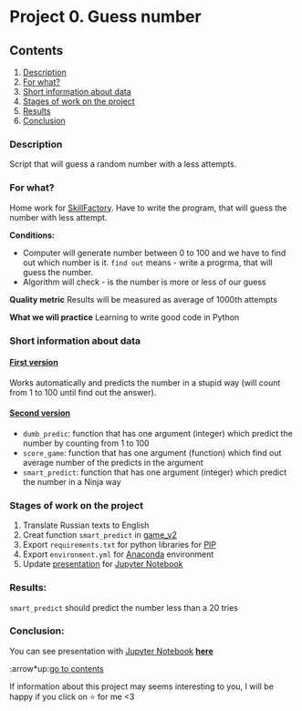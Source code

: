 # Project 0. Guess number

## Contents

1. [Description](README.md#Description)
2. [For what?](README.md#for-what)
3. [Short information about data](README.md#Short-information-about-data)
4. [Stages of work on the project](README.md#Stages-of-work-on-the-project)
5. [Results](README.md#Results)
6. [Conclusion](README.md#Conclusion)

### Description

Script that will guess a random number with a less attempts.

### For what?

Home work for [SkillFactory](https://skillfactory.ru/).
Have to write the program, that will guess the number with less attempt.

**Conditions:**

- Computer will generate number between 0 to 100 and we have to find out which number is it. `find out` means - write a progrma, that will guess the number.
- Algorithm will check - is the number is more or less of our guess

**Quality metric**
Results will be measured as average of 1000th attempts

**What we will practice**
Learning to write good code in Python

### Short information about data

#### [First version](src/game.py)

Works automatically and predicts the number in a stupid way (will count from 1 to 100 until find out the answer).

#### [Second version](src/game_v2.py)

- `dumb_predic`: function that has one argument (integer) which predict the number by counting from 1 to 100
- `score_game`: function that has one argument (function) which find out average number of the predicts in the argument
- `smart_predict`: function that has one argument (integer) which predict the number in a Ninja way

### Stages of work on the project

1. Translate Russian texts to English
2. Creat function `smart_predict` in [game_v2](src/game_v2.py)
3. Export `requirements.txt` for python libraries for [PIP](https://pypi.org/project/pip/)
4. Export `environment.yml` for [Anaconda](https://www.anaconda.com/) environment
5. Update [presentation](src/game.ipynb) for [Jupyter Notebook](https://jupyter.org/)

### Results:

`smart_predict` should predict the number less than a 20 tries

### Conclusion:

You can see presentation with [Jupyter Notebook](https://jupyter.org/) **[here](game.ipynb)**

:arrow*up:[go to contents](#)

If information about this project may seems interesting to you, I will be happy if you click on ⭐️ for me <3
